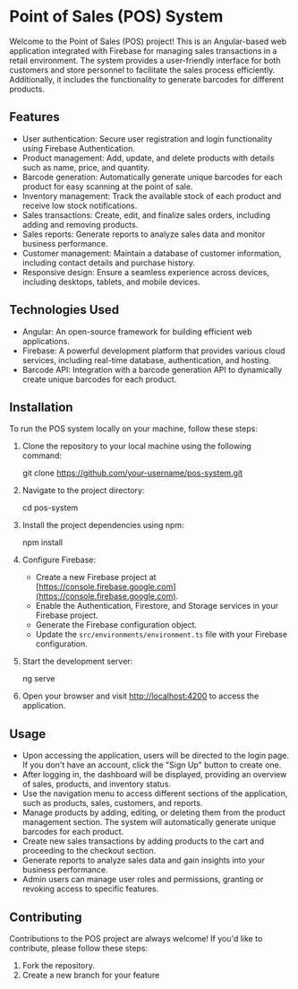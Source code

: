 # Point of Sales (POS) System

Welcome to the Point of Sales (POS) project! This is an Angular-based web application integrated with Firebase for managing sales transactions in a retail environment. The system provides a user-friendly interface for both customers and store personnel to facilitate the sales process efficiently. Additionally, it includes the functionality to generate barcodes for different products.

## Features

- User authentication: Secure user registration and login functionality using Firebase Authentication.
- Product management: Add, update, and delete products with details such as name, price, and quantity.
- Barcode generation: Automatically generate unique barcodes for each product for easy scanning at the point of sale.
- Inventory management: Track the available stock of each product and receive low stock notifications.
- Sales transactions: Create, edit, and finalize sales orders, including adding and removing products.
- Sales reports: Generate reports to analyze sales data and monitor business performance.
- Customer management: Maintain a database of customer information, including contact details and purchase history.
- Responsive design: Ensure a seamless experience across devices, including desktops, tablets, and mobile devices.

## Technologies Used

- Angular: An open-source framework for building efficient web applications.
- Firebase: A powerful development platform that provides various cloud services, including real-time database, authentication, and hosting.
- Barcode API: Integration with a barcode generation API to dynamically create unique barcodes for each product.

## Installation

To run the POS system locally on your machine, follow these steps:

1. Clone the repository to your local machine using the following command:

   git clone https://github.com/your-username/pos-system.git

2. Navigate to the project directory:

   cd pos-system

3. Install the project dependencies using npm:

   npm install

4. Configure Firebase:

   - Create a new Firebase project at [https://console.firebase.google.com](https://console.firebase.google.com).
   - Enable the Authentication, Firestore, and Storage services in your Firebase project.
   - Generate the Firebase configuration object.
   - Update the `src/environments/environment.ts` file with your Firebase configuration.


5. Start the development server:

   ng serve

6. Open your browser and visit [http://localhost:4200](http://localhost:4200) to access the application.

## Usage

- Upon accessing the application, users will be directed to the login page. If you don't have an account, click the "Sign Up" button to create one.
- After logging in, the dashboard will be displayed, providing an overview of sales, products, and inventory status.
- Use the navigation menu to access different sections of the application, such as products, sales, customers, and reports.
- Manage products by adding, editing, or deleting them from the product management section. The system will automatically generate unique barcodes for each product.
- Create new sales transactions by adding products to the cart and proceeding to the checkout section.
- Generate reports to analyze sales data and gain insights into your business performance.
- Admin users can manage user roles and permissions, granting or revoking access to specific features.

## Contributing

Contributions to the POS project are always welcome! If you'd like to contribute, please follow these steps:

1. Fork the repository.
2. Create a new branch for your feature